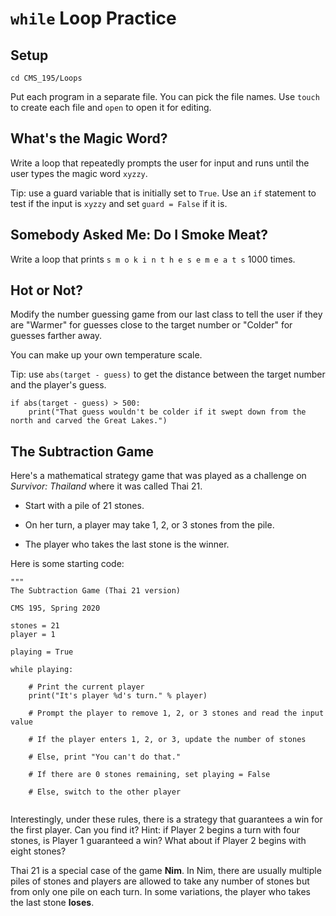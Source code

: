 # `while` Loop Practice

## Setup

```
cd CMS_195/Loops
```

Put each program in a separate file. You can pick the file names. Use `touch` to create each file and `open` to open it for editing.

## What's the Magic Word?

Write a loop that repeatedly prompts the user for input and runs until the user types the magic word `xyzzy`.

Tip: use a guard variable that is initially set to `True`. Use an `if` statement to test if the input is `xyzzy` and set 
`guard = False` if it is.

## Somebody Asked Me: Do I Smoke Meat?

Write a loop that prints `s m o k i n t h e s e m e a t s` 1000 times.

## Hot or Not?

Modify the number guessing game from our last class to tell the user if they are "Warmer" for guesses close to the target number or
"Colder" for guesses farther away.

You can make up your own temperature scale.

Tip: use `abs(target - guess)` to get the distance between the target number and the player's guess.

```
if abs(target - guess) > 500:
    print("That guess wouldn't be colder if it swept down from the north and carved the Great Lakes.")

```

## The Subtraction Game

Here's a mathematical strategy game that was played as a challenge on *Survivor: Thailand* where it was called Thai 21.

- Start with a pile of 21 stones.

- On her turn, a player may take 1, 2, or 3 stones from the pile.

- The player who takes the last stone is the winner.

Here is some starting code:

```
"""
The Subtraction Game (Thai 21 version)

CMS 195, Spring 2020

stones = 21
player = 1

playing = True

while playing:

    # Print the current player
    print("It's player %d's turn." % player)

    # Prompt the player to remove 1, 2, or 3 stones and read the input value
    
    # If the player enters 1, 2, or 3, update the number of stones
    
    # Else, print "You can't do that."
    
    # If there are 0 stones remaining, set playing = False
    
    # Else, switch to the other player
    
```

Interestingly, under these rules, there is a strategy that guarantees a win for the first player. Can you find it? Hint: if Player 2 begins a turn with four stones, is Player 1 guaranteed a win? What about if Player 2 begins with eight stones?

Thai 21 is a special case of the game **Nim**. In Nim, there are usually multiple piles of stones and players are allowed to
take any number of stones but from only one pile on each turn. In some variations, the player who takes the last stone **loses**.
